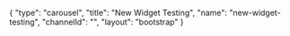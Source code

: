 {
    "type": "carousel",
    "title": "New Widget Testing",
    "name": "new-widget-testing",
    "channelId": "",
    "layout": "bootstrap"
}